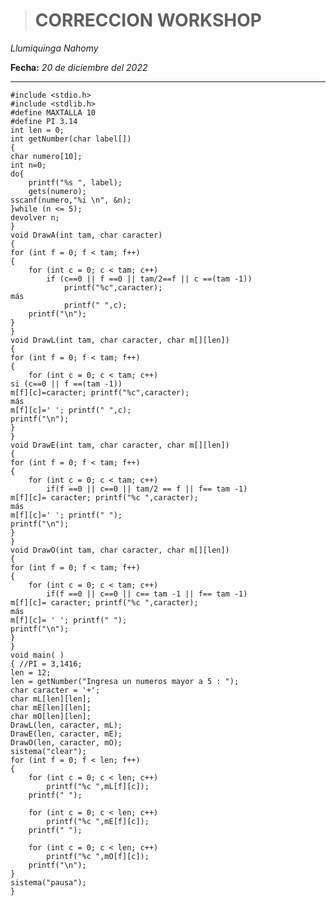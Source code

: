 ># **CORRECCION WORKSHOP**
  *Llumiquinga Nahomy*

  **Fecha:** *20 de diciembre del 2022*

---
    #include <stdio.h>
    #include <stdlib.h>
    #define MAXTALLA 10
    #define PI 3.14
    int len = 0;
    int getNumber(char label[])
    {
    char numero[10];
    int n=0;
    do{
        printf("%s ", label);
        gets(numero);
    sscanf(numero,"%i \n", &n);
    }while (n <= 5);
    devolver n;
    }
    void DrawA(int tam, char caracter)
    {
    for (int f = 0; f < tam; f++)
    {
        for (int c = 0; c < tam; c++)
            if (c==0 || f ==0 || tam/2==f || c ==(tam -1))
                printf("%c",caracter);
    más
                printf(" ",c);
        printf("\n"); 
    }
    }
    void DrawL(int tam, char caracter, char m[][len])
    {
    for (int f = 0; f < tam; f++)
    {
        for (int c = 0; c < tam; c++)
    si (c==0 || f ==(tam -1))
    m[f][c]=caracter; printf("%c",caracter);
    más
    m[f][c]=' '; printf(" ",c);
    printf("\n"); 
    }
    }
    void DrawE(int tam, char caracter, char m[][len])
    {
    for (int f = 0; f < tam; f++)
    {
        for (int c = 0; c < tam; c++)
            if(f ==0 || c==0 || tam/2 == f || f== tam -1)
    m[f][c]= caracter; printf("%c ",caracter);
    más
    m[f][c]=' '; printf(" ");
    printf("\n");
    }
    }
    void DrawO(int tam, char caracter, char m[][len])
    {
    for (int f = 0; f < tam; f++)
    {
        for (int c = 0; c < tam; c++)
            if(f ==0 || c==0 || c== tam -1 || f== tam -1)
    m[f][c]= caracter; printf("%c ",caracter);
    más
    m[f][c]= ' '; printf(" ");
    printf("\n");
    }
    }
    void main( )
    { //PI = 3,1416;
    len = 12;
    len = getNumber("Ingresa un numeros mayor a 5 : ");
    char caracter = '+';
    char mL[len][len];
    char mE[len][len];
    char mO[len][len];
    DrawL(len, caracter, mL);
    DrawE(len, caracter, mE);
    DrawO(len, caracter, mO);
    sistema("clear");
    for (int f = 0; f < len; f++)
    {
        for (int c = 0; c < len; c++)
            printf("%c ",mL[f][c]);
        printf(" ");
       
        for (int c = 0; c < len; c++)
            printf("%c ",mE[f][c]);
        printf(" ");
        
        for (int c = 0; c < len; c++)
            printf("%c ",mO[f][c]);
        printf("\n");
    }
    sistema("pausa");
    }